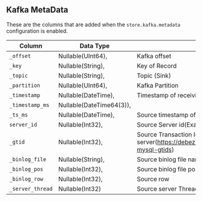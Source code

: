 ## Kafka MetaData

These are the columns that are added when the `store.kafka.metadata` configuration is enabled.

| Column           | Data Type                | Description                                                                                                                                                           |
|------------------|--------------------------|-----------------------------------------------------------------------------------------------------------------------------------------------------------------------|
| `_offset`        | Nullable(UInt64),        | Kafka offset                                                                                                                                                          |
| `_key`           | Nullable(String),        | Key of Record                                                                                                                                                         |
| `_topic`         | Nullable(String),        | Topic (Sink)                                                                                                                                                          |
| `_partition`     | Nullable(UInt64),        | Kafka Partition                                                                                                                                                       |
| `_timestamp`     | Nullable(DateTime),      | Timestamp of receiving record in Sink Connector                                                                                                                       |
| `_timestamp_ms`  | Nullable(DateTime64(3)), |                                                                                                                                                                       |
| `_ts_ms`         | Nullable(DateTime),      | Source timestamp of receiving record in Source Connector(Useful for calculating lag)                                                                                  |
| `server_id`      | Nullable(Int32),         | Source Server id(Example MySQL server ID)                                                                                                                             |
| `_gtid`          | Nullable(Int32),         | Source Transaction Id(Mysql Replica), gtid needs to be enabled in server(https://debezium.io/documentation/reference/stable/connectors/mysql.html#enable-mysql-gtids) |
| `_binlog_file`   | Nullable(String),        | Source binlog file name                                                                                                                                               |
| `_binlog_pos`    | Nullable(Int32),         | Source binlog file position                                                                                                                                           |
| `_binlog_row`    | Nullable(Int32),         | Source row                                                                                                                                                            |
| `_server_thread` | Nullable(Int32)          | Source server Thread id                                                                                                                                               |